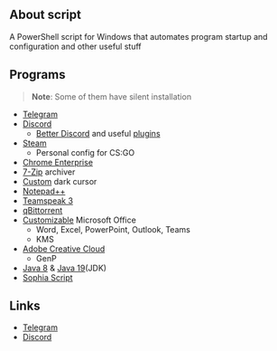 ## About script

A PowerShell script for Windows that automates program startup and configuration and other useful stuff

## Programs

> **Note**: Some of them have silent installation

* [Telegram](https://desktop.telegram.org/?setln=en)
* [Discord](https://discord.com/download)
  * [Better Discord](https://betterdiscord.app/) and useful [plugins](https://github.com/lowl1f3/Stuff/blob/main/Script.ps1#L81)
* [Steam](https://store.steampowered.com/about/)
  * Personal config for CS:GO
* [Chrome Enterprise](https://chromeenterprise.google/browser/download/#windows-tab)
* [7-Zip](https://www.7-zip.org/) archiver
* [Custom](https://www.deviantart.com/jepricreations/art/Windows-11-Cursors-Concept-v2-886489356) dark cursor
* [Notepad++](https://notepad-plus-plus.org/)
* [Teamspeak 3](https://teamspeak.com/en/)
* [qBittorrent](https://www.qbittorrent.org/)
* [Customizable](https://github.com/farag2/Office) Microsoft Office
  * Word, Excel, PowerPoint, Outlook, Teams
  * KMS
* [Adobe Creative Cloud](https://creativecloud.adobe.com/en/apps/download/creative-cloud)
  * GenP
* [Java 8](https://www.java.com/en/download/) & [Java 19](https://www.oracle.com/java/technologies/downloads/#jdk19-windows)(JDK)
* [Sophia Script](https://github.com/farag2/Sophia-Script-for-Windows)

## Links

* [Telegram](https://t.me/lowlif3)
* [Discord](https://discord.com/users/330825971835863042)
